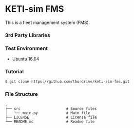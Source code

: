 # KETI-sim FMS

This is a fleet management system (FMS).

### 3rd Party Libraries

### Test Environment
* Ubuntu 16.04

### Tutorial
``` bash
$ git clone https://github.com/thordrive/keti-sim-fms.git
```

### File Structure

    .
    ├── src                     # Source files
    │   └── main.py             # Main file
    ├── LICENSE                 # License file
    └── README.md               # Readme file
    
